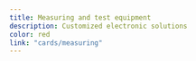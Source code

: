 ```yaml
---
title: Measuring and test equipment
description: Customized electronic solutions
color: red
link: "cards/measuring"
---
```

